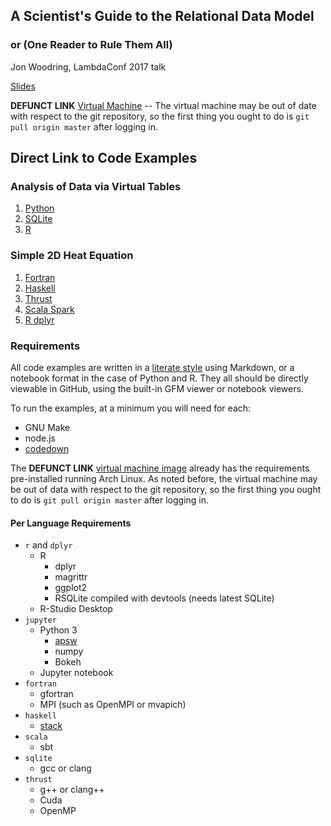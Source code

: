 ## A Scientist's Guide to the Relational Data Model ##
### or (One Reader to Rule Them All) ###

Jon Woodring, LambdaConf 2017 talk

[Slides](https://cdn.rawgit.com/jonwoodring/ortrta/lc-final/slides/slides.html)

**DEFUNCT LINK** [Virtual Machine](https://goo.gl/GvU7o0) -- The virtual
machine may be out of date with respect to the git repository, so the first
thing you ought to do is `git pull origin master` after logging in. 

## Direct Link to Code Examples

### Analysis of Data via Virtual Tables

1. [Python](https://github.com/jonwoodring/ortrta/blob/master/jupyter/heat.ipynb)
2. [SQLite](https://github.com/jonwoodring/ortrta/blob/master/sqlite/heat.md)
3. [R](https://github.com/jonwoodring/ortrta/blob/master/r/heat.rmd)

### Simple 2D Heat Equation

1. [Fortran](https://github.com/jonwoodring/ortrta/blob/master/fortran/heat.md)
2. [Haskell](https://github.com/jonwoodring/ortrta/blob/master/haskell/heat.md)
3. [Thrust](https://github.com/jonwoodring/ortrta/blob/master/thrust/heat.md)
4. [Scala Spark](https://github.com/jonwoodring/ortrta/blob/master/scala/heat.md)
5. [R dplyr](https://github.com/jonwoodring/ortrta/blob/master/dplyr/heat.rmd)

### Requirements ###

All code examples are written in a 
[literate style](https://en.wikipedia.org/wiki/Literate_programming) 
using Markdown, or a notebook format in the case of Python and R.
They all should be directly viewable in GitHub, using the built-in GFM
viewer or notebook viewers.

To run the examples, at a minimum you will need for each: 

- GNU Make
- node.js
- [codedown](https://www.npmjs.com/package/codedown)

The **DEFUNCT LINK** [virtual machine image](https://goo.gl/GvU7o0) already has
the requirements pre-installed running Arch Linux. As noted before, the virtual
machine may be out of data with respect to the git repository, so the first
thing you ought to do is `git pull origin master` after logging in.

#### Per Language Requirements ####

- `r` and `dplyr`
  - R
    - dplyr
    - magrittr
    - ggplot2
    - RSQLite compiled with devtools (needs latest SQLite)
  - R-Studio Desktop
- `jupyter`
  - Python 3
    - [apsw](https://github.com/rogerbinns/apsw)
    - numpy
    - Bokeh
  - Jupyter notebook
- `fortran`
  - gfortran
  - MPI (such as OpenMPI or mvapich)
- `haskell`
  - [stack](https://docs.haskellstack.org/en/stable/README/)
- `scala`
  - sbt
- `sqlite`
  - gcc or clang
- `thrust`
  - g++ or clang++
  - Cuda
  - OpenMP
